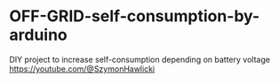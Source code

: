 # OFF-GRID-self-consumption-by-arduino
DIY project to increase self-consumption depending on battery voltage
https://youtube.com/@SzymonHawlicki
